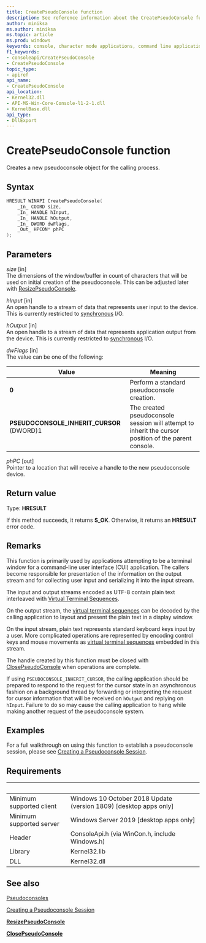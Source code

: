 ```yaml
---
title: CreatePseudoConsole function
description: See reference information about the CreatePseudoConsole function, which allocates a new pseudoconsole for the calling process.
author: miniksa
ms.author: miniksa
ms.topic: article
ms.prod: windows
keywords: console, character mode applications, command line applications, terminal applications, console api, conpty, pseudoconsole
f1_keywords:
- consoleapi/CreatePseudoConsole
- CreatePseudoConsole
topic_type:
- apiref
api_name:
- CreatePseudoConsole
api_location:
- Kernel32.dll
- API-MS-Win-Core-Console-l1-2-1.dll
- KernelBase.dll
api_type:
- DllExport
---
```


# CreatePseudoConsole function

Creates a new pseudoconsole object for the calling process.

## Syntax

```C
HRESULT WINAPI CreatePseudoConsole(
    _In_ COORD size,
    _In_ HANDLE hInput,
    _In_ HANDLE hOutput,
    _In_ DWORD dwFlags,
    _Out_ HPCON* phPC
);
```

## Parameters

*size* \[in\]  
The dimensions of the window/buffer in count of characters that will be used on initial creation of the pseudoconsole. This can be adjusted later with [ResizePseudoConsole](resizepseudoconsole.md).

*hInput* \[in\]  
An open handle to a stream of data that represents user input to the device. This is currently restricted to [synchronous](/windows/desktop/Sync/synchronization-and-overlapped-input-and-output) I/O.

*hOutput* \[in\]  
An open handle to a stream of data that represents application output from the device. This is currently restricted to [synchronous](/windows/desktop/Sync/synchronization-and-overlapped-input-and-output) I/O.

*dwFlags* \[in\]  
The value can be one of the following:

| Value | Meaning |
|-|-|
| **0** | Perform a standard pseudoconsole creation. |
| **PSEUDOCONSOLE_INHERIT_CURSOR** (DWORD)1 | The created pseudoconsole session will attempt to inherit the cursor position of the parent console. |

*phPC* \[out\]  
Pointer to a location that will receive a handle to the new pseudoconsole device.

## Return value

Type: **HRESULT**

If this method succeeds, it returns **S_OK**. Otherwise, it returns an **HRESULT** error code.

## Remarks

This function is primarily used by applications attempting to be a terminal window for a command-line user interface (CUI) application. The callers become responsible for presentation of the information on the output stream and for collecting user input and serializing it into the input stream.

The input and output streams encoded as UTF-8 contain plain text interleaved with [Virtual Terminal Sequences](console-virtual-terminal-sequences.md).

On the output stream, the [virtual terminal sequences](console-virtual-terminal-sequences.md) can be decoded by the calling application to layout and present the plain text in a display window.

On the input stream, plain text represents standard keyboard keys input by a user. More complicated operations are represented by encoding control keys and mouse movements as [virtual terminal sequences](console-virtual-terminal-sequences.md) embedded in this stream.

The handle created by this function must be closed with [ClosePseudoConsole](closepseudoconsole.md) when operations are complete.

If using `PSEUDOCONSOLE_INHERIT_CURSOR`, the calling application should be prepared to respond to the request for the cursor state in an asynchronous fashion on a background thread by forwarding or interpreting the request for cursor information that will be received on `hOutput` and replying on `hInput`. Failure to do so may cause the calling application to hang while making another request of the pseudoconsole system.

## Examples

For a full walkthrough on using this function to establish a pseudoconsole session, please see [Creating a Pseudoconsole Session](creating-a-pseudoconsole-session.md).

## Requirements

| &nbsp; | &nbsp; |
|-|-|
| Minimum supported client | Windows 10 October 2018 Update (version 1809) \[desktop apps only\] |
| Minimum supported server | Windows Server 2019 \[desktop apps only\] |
| Header | ConsoleApi.h (via WinCon.h, include Windows.h) |
| Library | Kernel32.lib |
| DLL | Kernel32.dll |

## See also

[Pseudoconsoles](pseudoconsoles.md)

[Creating a Pseudoconsole Session](creating-a-pseudoconsole-session.md)

[**ResizePseudoConsole**](resizepseudoconsole.md)

[**ClosePseudoConsole**](closepseudoconsole.md)
